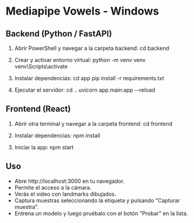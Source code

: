 Mediapipe Vowels - Windows
==========================

Backend (Python / FastAPI)
--------------------------
1. Abrir PowerShell y navegar a la carpeta backend:
   cd backend

2. Crear y activar entorno virtual:
   python -m venv venv
   venv\Scripts\activate

3. Instalar dependencias:
   cd app
   pip install -r requirements.txt

5. Ejecutar el servidor:
   cd ..
   uvicorn app.main:app --reload

Frontend (React)
----------------
1. Abrir otra terminal y navegar a la carpeta frontend:
   cd frontend

2. Instalar dependencias:
   npm install

3. Iniciar la app:
   npm start

Uso
---
- Abre http://localhost:3000 en tu navegador.
- Permite el acceso a la cámara.
- Verás el video con landmarks dibujados.
- Captura muestras seleccionando la etiqueta y pulsando "Capturar muestra".
- Entrena un modelo y luego pruébalo con el botón "Probar" en la lista.
